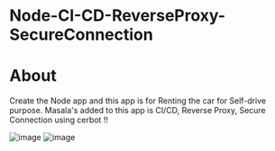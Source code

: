 # Node-CI-CD-ReverseProxy-SecureConnection

# About

Create the Node app and this app is for Renting the car for Self-drive purpose. Masala's added to this app is CI/CD, Reverse Proxy, Secure Connection using cerbot !!

![image](https://github.com/abinoveramesh20/Node-CI-CD-ReverseProxy-SecureConnection/assets/145929189/6938e6ec-0654-4a0f-826b-cc4352473e1a)
![image](https://github.com/abinoveramesh20/Node-CI-CD-ReverseProxy-SecureConnection/assets/145929189/04700675-22dd-4ac0-8262-06f791d3b9aa)

